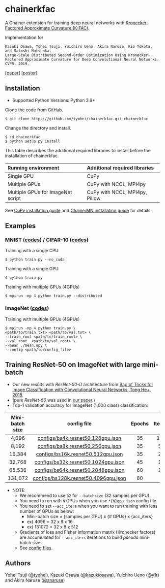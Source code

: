 # chainerkfac

A Chainer extension for training deep neural networks with [Kronecker-Factored Approximate Curvature (K-FAC)](https://arxiv.org/abs/1503.05671).

Implementation for 
```
Kazuki Osawa, Yohei Tsuji, Yuichiro Ueno, Akira Naruse, Rio Yokota, and Satoshi Matsuoka. 
Large-Scale Distributed Second-Order Optimization Using Kronecker-Factored Approximate Curvature for Deep Convolutional Neural Networks. 
CVPR, 2019.
```
[[paper](http://openaccess.thecvf.com/content_CVPR_2019/papers/Osawa_Large-Scale_Distributed_Second-Order_Optimization_Using_Kronecker-Factored_Approximate_Curvature_for_Deep_CVPR_2019_paper.pdf)]
[[poster](https://kazukiosawa.github.io/cvpr19_poster.pdf)]

## Installation
- Supported Python Versions: Python 3.6+

Clone the code from GitHub.
```
$ git clone https://github.com/tyohei/chainerkfac.git chainerkfac
```
Change the directory and install.
```
$ cd chainerkfac
$ python setup.py install
```

This table describes the additional required libraries to install before the installation of chainerkfac.

| Running environment | Additional required libraries |
|:--------------------|:------------------------------|
| Single GPU          | CuPy                          |
| Multiple GPUs       | CuPy with NCCL, MPI4py        |
| Multiple GPUs for ImageNet script | CuPy with NCCL, MPI4py, Pillow |

See [CuPy installation guide](https://docs-cupy.chainer.org/en/stable/install.html) and [ChainerMN installation guide](https://docs.chainer.org/en/stable/chainermn/installation/guide.html#chainermn-installation) for details.

## Examples

### MNIST ([codes](https://github.com/tyohei/chainerkfac/tree/master/examples/mnist)) / CIFAR-10 ([codes](https://github.com/tyohei/chainerkfac/tree/master/examples/cifar10))
Training with a single CPU
```
$ python train.py --no_cuda
```
Training with a single GPU
```
$ python train.py
```
Training with multiple GPUs (4GPUs)
```
$ mpirun -np 4 python train.py --distributed
```
### ImageNet ([codes](https://github.com/tyohei/chainerkfac/blob/master/examples/imagenet))

Training with multiple GPUs (4GPUs)
```
$ mpirun -np 4 python train.py \
<path/to/train.txt> <path/to/val.txt> \
--train_root <path/to/train_root> \
--val_root  <path/to/val_root> \
--mean ./mean.npy \
--config <path/to/config_file>
```
## Training ResNet-50 on ImageNet with large mini-batch
- Our new results with *ResNet-50-D* architecture from [Bag of Tricks for Image Classification with Convolutional Neural Networks, Tong He+, 2018](https://arxiv.org/abs/1812.01187).
- (pure *ResNet-50* was used in [our paper](https://arxiv.org/abs/1811.12019).)
- Top-1 validation accuracy for ImageNet (1,000 class) classification:

| Mini-batch size | config file | Epochs | Iterations | Top-1 Accuracy |
|:-:|:-:|:-:|:-:|:-:|
|4,096|[configs/bs4k.resnet50.128gpu.json](https://github.com/tyohei/chainerkfac/blob/master/examples/imagenet/configs/bs4k.resnet50.128gpu.json) | 35 | 10,948 | 75.9 % |
|8,192|[configs/bs8k.resnet50.256gpu.json](https://github.com/tyohei/chainerkfac/blob/master/examples/imagenet/configs/bs8k.resnet50.256gpu.json) | 35 | 5,478 | 76.4 % |
|16,384|[configs/bs16k.resnet50.512gpu.json](https://github.com/tyohei/chainerkfac/blob/master/examples/imagenet/configs/bs16k.resnet50.512gpu.json) | 35 | 2,737 | 76.6 % |
|32,768|[configs/bs32k.resnet50.1024gpu.json](https://github.com/tyohei/chainerkfac/blob/master/examples/imagenet/configs/bs32k.resnet50.1024gpu.json) | 45 | 1,760 | 76.9 % |
|65,536|[configs/bs64k.resnet50.2048gpu.json](https://github.com/tyohei/chainerkfac/blob/master/examples/imagenet/configs/bs64k.resnet50.2048gpu.json) | 60 | 1,173 | 76.3 % |
|131,072|[configs/bs128k.resnet50.4096gpu.json](https://github.com/tyohei/chainerkfac/blob/master/examples/imagenet/configs/bs128k.resnet50.4096gpu.json) | 80 | 782 | 75.0 % |

- NOTE:
  - We recommend to use `32` for `--batchsize` (32 samples per GPU). 
  - You need to run with `N` GPUs when you use `*{N}gpu.json` config file. 
  - You need to set `--acc_iters` when you want to run training with less number of GPUs as below:
    - Mini-batch size = {samples per GPU} x {# GPUs} x {acc_iters}
    - ex) 4096 = 32 x 8 x 16
    - ex) 131072 = 32 x 8 x 512 
  - Gradients of loss and Fisher information matrix (Kronecker factors) are accumulated for `--acc_iters` iterations to build *pseudo* mini-batch size.
  - See [config files](https://github.com/tyohei/chainerkfac/tree/master/examples/imagenet/configs).


## Authors
Yohei Tsuji ([@tyohei](https://github.com/tyohei)), Kazuki Osawa ([@kazukiosawa](https://github.com/kazukiosawa)), Yuichiro Ueno ([@y1r](https://github.com/y1r)) and Akira Naruse ([@anaruse](https://github.com/anaruse))
